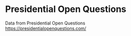  # Presidential Open Questions

Data from Presidential Open Questions
https://presidentialopenquestions.com/
